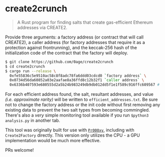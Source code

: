 # create2crunch

> A Rust program for finding salts that create gas-efficient Ethereum addresses via CREATE2.

Provide three arguments: a factory address (or contract that will call CREATE2), a caller address (for factory addresses that require it as a protection against frontrunning), and the keccak-256 hash of the initialization code of the contract that the factory will deploy.

```sh
$ git clone https://github.com/0age/create2crunch
$ cd create2crunch
$ cargo run --release \
  0xfe55836c5e9510ac58c8f8adc78fa6ddd03cdcd0 `factory address` \
  0x0734d56da60852a03e2aafae8a36ffd8c12b32f1 `caller address` \
  0x6336b407593e680555d2a5b24b983249db9db012dd5f1e1f589c916ffc609567 # init code
```

For each efficient address found, the salt, resultant addresses, and value *(i.e. approximate rarity)* will be written to `efficient_addresses.txt`. Be sure not to change the factory address or the init code without first removing any existing data to prevent the two salt types from becoming commingled. There's also a *very* simple monitoring tool available if you run `$python3 analysis.py` in another tab.

This tool was originally built for use with [`Pr000xy`](https://github.com/0age/Pr000xy), including with `Create2Factory` directly. This version only utilizes the CPU - a GPU implementation would be much more effective.

PRs welcome!